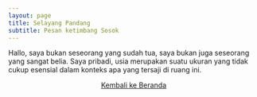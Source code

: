 ```yaml
---
layout: page
title: Selayang Pandang
subtitle: Pesan ketimbang Sosok
---
```


Hallo, saya bukan seseorang yang sudah tua, saya bukan juga seseorang yang sangat belia.
Saya pribadi, usia merupakan suatu ukuran yang tidak cukup esensial dalam konteks apa yang tersaji di ruang ini. 

<p style="text-align:center;">
  <a href="https://laminseima.github.io/beranda/">Kembali ke Beranda</a>
</p>
